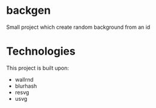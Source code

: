 # backgen

Small project which create random background from an id

# Technologies

This project is built upon:
  * wallrnd
  * blurhash
  * resvg
  * usvg
